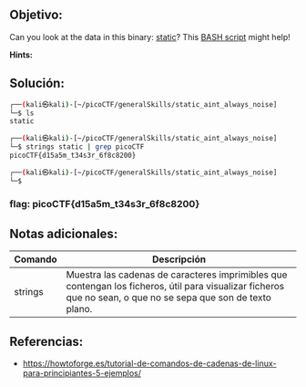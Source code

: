 ## Objetivo:
Can you look at the data in this binary: [static](https://mercury.picoctf.net/static/0f6ea599582dcce7b4f1ba94e3617baf/static)? This [BASH script](https://mercury.picoctf.net/static/0f6ea599582dcce7b4f1ba94e3617baf/ltdis.sh) might help!

**Hints:**

## Solución:

```bash
┌──(kali㉿kali)-[~/picoCTF/generalSkills/static_aint_always_noise]
└─$ ls
static
                                                                                   
┌──(kali㉿kali)-[~/picoCTF/generalSkills/static_aint_always_noise]
└─$ strings static | grep picoCTF
picoCTF{d15a5m_t34s3r_6f8c8200}
                                                                                   
┌──(kali㉿kali)-[~/picoCTF/generalSkills/static_aint_always_noise]
└─$
```

### **flag:** picoCTF{d15a5m_t34s3r_6f8c8200}

## Notas adicionales:
| Comando | Descripción |
| --- | --- |
| strings | Muestra las cadenas de caracteres imprimibles que contengan los ficheros, útil para visualizar ficheros que no sean, o que no se sepa que son de texto plano. | 

## Referencias:
- https://howtoforge.es/tutorial-de-comandos-de-cadenas-de-linux-para-principiantes-5-ejemplos/